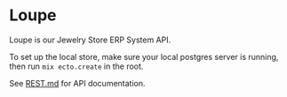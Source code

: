 # Loupe

Loupe is our Jewelry Store ERP System API.

To set up the local store, make sure your local postgres server is running, then run `mix ecto.create` in the root.

See [REST.md](./REST.md) for API documentation.
